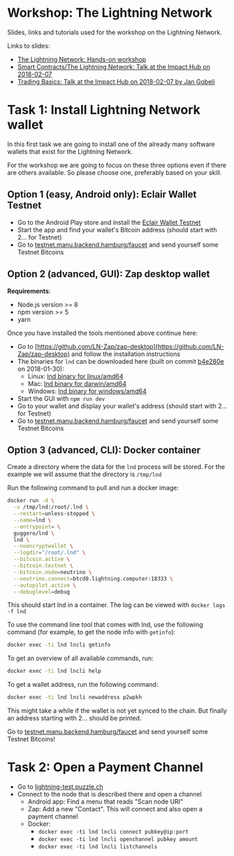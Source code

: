 # Workshop: The Lightning Network

Slides, links and tutorials used for the workshop on the Lightning Network.


Links to slides:
* [The Lightning Network: Hands-on workshop](slide-01-workshop.html)
* [Smart Contracts/The Lightning Network: Talk at the Impact Hub on 2018-02-07](slide-02-impact-hub.html)
* [Trading Basics: Talk at the Impact Hub on 2018-02-07 by Jan Gobeli](slides_trading_basics_jan_gobeli.pptx)


# Task 1: Install Lightning Network wallet

In this first task we are going to install one of the already many software wallets that exist
for the Lightning Network.

For the workshop we are going to focus on these three options even if there are others available.
So please choose one, preferably based on your skill. 

## Option 1 (easy, Android only): Eclair Wallet Testnet

* Go to the Android Play store and install the [Eclair Wallet Testnet](https://play.google.com/store/apps/details?id=fr.acinq.eclair.wallet&hl=en)
* Start the app and find your wallet's Bitcoin address (should start with 2... for Testnet)
* Go to [testnet.manu.backend.hamburg/faucet](https://testnet.manu.backend.hamburg/faucet) and send yourself some Testnet Bitcoins

## Option 2 (advanced, GUI): Zap desktop wallet

**Requirements**:
* Node.js version >= 8
* npm version >= 5
* yarn 

Once you have installed the tools mentioned above continue here:
* Go to [https://github.com/LN-Zap/zap-desktop](https://github.com/LN-Zap/zap-desktop) and follow the installation instructions
* The binaries for `lnd` can be downloaded here (built on commit [b4e280e](https://github.com/lightningnetwork/lnd/commit/b4e280eb152cbd5f2e9d7e116976316fd95be1c7) on 2018-01-30):
  * Linux: [lnd binary for linux/amd64](https://raw.githubusercontent.com/guggero/lightning-workshop/master/lnd-binaries/linux-amd64/lnd)
  * Mac: [lnd binary for darwin/amd64](https://raw.githubusercontent.com/guggero/lightning-workshop/master/lnd-binaries/darwin-amd64/lnd)
  * Windows: [lnd binary for windows/amd64](https://raw.githubusercontent.com/guggero/lightning-workshop/master/lnd-binaries/windows-amd64/lnd.exe)
* Start the GUI with `npm run dev`
* Go to your wallet and display your wallet's address (should start with 2... for Testnet)
* Go to [testnet.manu.backend.hamburg/faucet](https://testnet.manu.backend.hamburg/faucet) and send yourself some Testnet Bitcoins

## Option 3 (advanced, CLI): Docker container

Create a directory where the data for the `lnd` process will be stored. For the example we will assume that the directory is `/tmp/lnd`

Run the following command to pull and run a docker image:
```bash
docker run -d \
  -v /tmp/lnd:/root/.lnd \
  --restart=unless-stopped \
  --name=lnd \
  --entrypoint= \
  guggero/lnd \
  lnd \
  --noencryptwallet \
  --logdir="/root/.lnd" \
  --bitcoin.active \
  --bitcoin.testnet \
  --bitcoin.node=neutrino \
  --neutrino.connect=btcd0.lightning.computer:18333 \
  --autopilot.active \
  --debuglevel=debug
```

This should start lnd in a container. The log can be viewed with `docker logs -f lnd`

To use the command line tool that comes with lnd, use the following command (for example, to get the node info with `getinfo`):

```bash
docker exec -ti lnd lncli getinfo
```

To get an overview of all available commands, run:

```bash
docker exec -ti lnd lncli help
```

To get a wallet address, run the following command:

```bash
docker exec -ti lnd lncli newaddress p2wpkh
```

This might take a while if the wallet is not yet synced to the chain. But finally an address starting with 2... should be printed.

Go to [testnet.manu.backend.hamburg/faucet](https://testnet.manu.backend.hamburg/faucet) and send yourself some Testnet Bitcoins!

# Task 2: Open a Payment Channel

* Go to [lightning-test.puzzle.ch](https://lightning-test.puzzle.ch)
* Connect to the node that is described there and open a channel
  * Android app: Find a menu that reads "Scan node URI"
  * Zap: Add a new "Contact". This will connect and also open a payment channel
  * Docker:
     * `docker exec -ti lnd lncli connect pubkey@ip:port`
     * `docker exec -ti lnd lncli openchannel pubkey amount`
     * `docker exec -ti lnd lncli listchannels`

